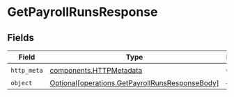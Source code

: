# GetPayrollRunsResponse


## Fields

| Field                                                                                                    | Type                                                                                                     | Required                                                                                                 | Description                                                                                              |
| -------------------------------------------------------------------------------------------------------- | -------------------------------------------------------------------------------------------------------- | -------------------------------------------------------------------------------------------------------- | -------------------------------------------------------------------------------------------------------- |
| `http_meta`                                                                                              | [components.HTTPMetadata](../../models/components/httpmetadata.md)                                       | :heavy_check_mark:                                                                                       | N/A                                                                                                      |
| `object`                                                                                                 | [Optional[operations.GetPayrollRunsResponseBody]](../../models/operations/getpayrollrunsresponsebody.md) | :heavy_minus_sign:                                                                                       | N/A                                                                                                      |
